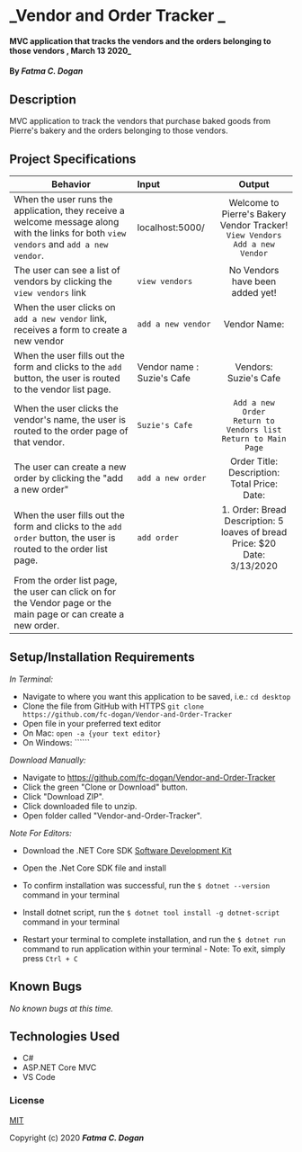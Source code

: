 # _Vendor and Order Tracker _

####  MVC application that tracks the vendors and the orders belonging to those vendors  , March 13 2020_

#### By _**Fatma C. Dogan**_

## Description

MVC application to track the vendors that purchase baked goods from Pierre's bakery and the orders belonging to those vendors.

## Project Specifications

| Behavior | Input | Output |
|---|:---|:---:|
|When the user runs the application, they receive a  welcome message along with the links for both `view vendors` and `add a new vendor`. |  localhost:5000/ | Welcome to Pierre's Bakery Vendor Tracker! <br> `View Vendors`<br>`Add a new Vendor`|
|The user can see a list of vendors by clicking the `view vendors` link | `view vendors` | No Vendors have been added yet! |
|When the user clicks on `add a new vendor` link, receives a form to create a new vendor| `add a new vendor` | Vendor Name: <br> |
|When the user fills out the form and clicks to the `add` button, the user is routed to the vendor list page. | Vendor name : Suzie's Cafe  | Vendors: <br>  Suzie's Cafe
|When the user clicks the vendor's name, the user is routed to the order page of that vendor. | `Suzie's Cafe` | `Add a new Order` <br> `Return to Vendors list`<br> `Return to Main Page`|
|The user can create a new order by clicking the "add a new order" | `add a new order` | Order Title: <br> Description: <br> Total Price: <br> Date: |
|When the user fills out the form and clicks to the `add order` button, the user is routed to the order list page. | `add order` | 1. Order: Bread <br> Description: 5 loaves of bread <br> Price: $20 <br> Date: 3/13/2020|
|From the order list page, the user can click on for the Vendor page or the main page or can create a new order. |



## Setup/Installation Requirements

_In Terminal:_

* Navigate to where you want this application to be saved, i.e.:
```cd desktop```
* Clone the file from GitHub with HTTPS
```git clone https://github.com/fc-dogan/Vendor-and-Order-Tracker ```
* Open file in your preferred text editor
* On Mac: ```open -a {your text editor} ```
* On Windows: ``````

_Download Manually:_

* Navigate to https://github.com/fc-dogan/Vendor-and-Order-Tracker
* Click the green "Clone or Download" button.
* Click "Download ZIP".
* Click downloaded file to unzip.
* Open folder called "Vendor-and-Order-Tracker".


_Note For Editors:_ 
* Download the .NET Core SDK [Software Development Kit](https://dotnet.microsoft.com/download)
* Open the .Net Core SDK file and install
* To confirm installation was successful, run the ```$ dotnet --version``` command in your terminal

* Install dotnet script, run the ```$ dotnet tool install -g dotnet-script``` command in your terminal
* Restart your terminal to complete installation, and run the ```$ dotnet run``` command to run application within your terminal - Note: To exit, simply press ```Ctrl + C```
## Known Bugs

_No known bugs at this time._


## Technologies Used

* C#
* ASP.NET Core MVC
* VS Code

### License

[MIT](https://choosealicense.com/licenses/mit/)

Copyright (c) 2020 **_Fatma C. Dogan_**